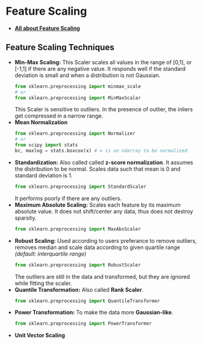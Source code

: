 ﻿# **Feature Scaling**
 * **[All about Feature Scaling](https://towardsdatascience.com/all-about-feature-scaling-bcc0ad75cb35)**
## **Feature Scaling Techniques**
- **Min-Max Scaling:** This Scaler scales all values in the range of [0,1], or [-1,1] if there are any negative value. It responds well if the standard deviation is small and when a distribution is not Gaussian.
	```python
	from sklearn.preprocessing import minmax_scale
	# or
	from sklearn.preprocessing import MinMaxScalar
	```
	This Scaler is sensitive to outliers. In the presence of outlier, the inliers get compressed in a narrow range.
- **Mean Normalization**
	```python
	from sklearn.preprocessing import Normalizer
	# or
	from scipy import stats
	bc, maxlog = stats.boxcox(x) # x is an ndarray to be normalized
	```
- **Standardization:** Also called called **z-score normalization**. It assumes the distribution to be normal. Scales data such that mean is 0 and standard deviation is 1.
	```python
	from sklearn.preprocessing import StandardScaler
	```
	It performs poorly if there are any outliers.
- **Maximum Absolute Scaling:** Scales each feature by its maximum absolute value. It does not shift/center any data, thus does not destroy sparsity.
	```python
	from sklearn.preprocessing import MaxAbsScaler
	```
- **Robust Scaling:** Used according to users preferance to remove outliers, removes median and scale data according to given quartile range *(default: interquartile range)*
	```python
	from sklearn.preprocessing import RobustScaler
	```
	The outliers are still in the data and transformed, but they are ignored while fitting the scaler.
- **Quantile Transformation:** Also called **Rank Scaler**.
	```python
	from sklearn.preprocessing import QuantileTransformer
	```
- **Power Transformation:** To make the data more **Gaussian-like**.
	```python
	from sklearn.preprocessing import PowerTransformer
	```
- **Unit Vector Scaling**
